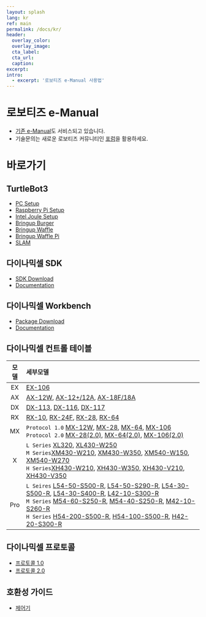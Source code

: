 ```yaml
---
layout: splash
lang: kr
ref: main
permalink: /docs/kr/
header:
  overlay_color:
  overlay_image:
  cta_label:
  cta_url:
  caption:
excerpt:
intro:
  - excerpt: '로보티즈 e-Manual 사용법'
---
```


# 로보티즈 e-Manual

- [기존 e-Manual]도 서비스되고 있습니다.
- 기술문의는 새로운 로보티즈 커뮤니티인 [포럼]을 활용하세요.

# 바로가기

## TurtleBot3
- [PC Setup](http://emanual.robotis.com/docs/en/platform/turtlebot3/pc_setup/)
- [Raspberry Pi Setup](http://emanual.robotis.com/docs/en/platform/turtlebot3/raspberry_pi_3_setup/)
- [Intel Joule Setup](http://emanual.robotis.com/docs/en/platform/turtlebot3/joule_setup/)
- [Bringup Burger](http://emanual.robotis.com/docs/en/platform/turtlebot3/bringup/#turtlebot3-burger)
- [Bringup Waffle](http://emanual.robotis.com/docs/en/platform/turtlebot3/bringup/#turtlebot3-waffle)
- [Bringup Waffle Pi](http://emanual.robotis.com/docs/en/platform/turtlebot3/bringup/#turtlebot3-waffle-pi)
- [SLAM](http://emanual.robotis.com/docs/en/platform/turtlebot3/slam/)

## 다이나믹셀 SDK
- [SDK Download](https://github.com/ROBOTIS-GIT/DynamixelSDK/releases)
- [Documentation](/docs/kr/software/dynamixel/dynamixel_sdk/overview/)

## 다이나믹셀 Workbench
- [Package Download](https://github.com/ROBOTIS-GIT/dynamixel-workbench)
- [Documentation](/docs/kr/software/dynamixel/dynamixel_workbench/)

## 다이나믹셀 컨트롤 테이블

|모델|세부모델|
|:---:|:---|
|EX|[EX-106]|
|AX|[AX-12W], [AX-12+/12A], [AX-18F/18A]|
|DX|[DX-113], [DX-116], [DX-117]|
|RX|[RX-10], [RX-24F], [RX-28], [RX-64]|
|MX|`Protocol 1.0` [MX-12W], [MX-28], [MX-64], [MX-106]<br>`Protocol 2.0` [MX-28(2.0)], [MX-64(2.0)], [MX-106(2.0)]|
|X|`L Series` [XL320], [XL430-W250]<br>`M Series`[XM430-W210], [XM430-W350], [XM540-W150], [XM540-W270]<br>`H Series`[XH430-W210], [XH430-W350], [XH430-V210], [XH430-V350]|
|Pro|`L Seires` [L54-50-S500-R], [L54-50-S290-R], [L54-30-S500-R], [L54-30-S400-R], [L42-10-S300-R]<br>`M Series` [M54-60-S250-R], [M54-40-S250-R], [M42-10-S260-R]<br>`H Series` [H54-200-S500-R], [H54-100-S500-R], [H42-20-S300-R]|


## 다이나믹셀 프로토콜
- [프로토콜 1.0](/docs/kr/dxl/protocol1/)
- [프로토콜 2.0](/docs/kr/dxl/protocol2/)

## 호환성 가이드
- [제어기](/docs/kr/parts/controller/controller_compatibility/)


[AX-12W]: /docs/kr/dxl/ax/ax-12w/#control-table-of-eeprom-area
[AX-12+/12A]: /docs/kr/dxl/ax/ax-12a/#control-table-of-eeprom-area
[AX-18F/18A]: /docs/kr/dxl/ax/ax-18a/#control-table-of-eeprom-area
[EX-106]: /docs/kr/dxl/ex/ex-106+/#control-table-of-eeprom-area
[DX-113]: /docs/kr/dxl/dx/dx-113/#control-table-of-eeprom-area
[DX-116]: /docs/kr/dxl/dx/dx-116/#control-table-of-eeprom-area
[DX-117]: /docs/kr/dxl/dx/dx-117/#control-table-of-eeprom-area
[RX-10]: /docs/kr/dxl/rx/rx-10/#control-table-of-eeprom-area
[RX-24F]: /docs/kr/dxl/rx/rx-24f/#control-table-of-eeprom-area
[RX-28]: /docs/kr/dxl/rx/rx-28/#control-table-of-eeprom-area
[RX-64]: /docs/kr/dxl/rx/rx-64/#control-table-of-eeprom-area
[MX-12W]: /docs/kr/dxl/mx/mx-12w/#control-table-of-eeprom-area
[MX-28]: /docs/kr/dxl/mx/mx-28/#control-table-of-eeprom-area
[MX-28(2.0)]: /docs/kr/dxl/mx/mx-28-2/#control-table-of-eeprom-area
[MX-64]: /docs/kr/dxl/mx/mx-64/#control-table-of-eeprom-area
[MX-64(2.0)]: /docs/kr/dxl/mx/mx-64-2/#control-table-of-eeprom-area
[MX-106]: /docs/kr/dxl/mx/mx-106/#control-table-of-eeprom-area
[MX-106(2.0)]: /docs/kr/dxl/mx/mx-106-2/#control-table-of-eeprom-area
[XL320]: /docs/kr/dxl/x/xl320/#control-table-of-eeprom-area
[XL430-W250]: /docs/kr/dxl/x/xl430-w250/#control-table-of-eeprom-area
[XM430-W210]: /docs/kr/dxl/x/xm430-w210/#control-table-of-eeprom-area
[XM430-W350]: /docs/kr/dxl/x/xm430-w350/#control-table-of-eeprom-area
[XH430-W210]: /docs/kr/dxl/x/xh430-w210/#control-table-of-eeprom-area
[XM540-W150]: /docs/kr/dxl/x/xm540-w150/#control-table-of-eeprom-area
[XM540-W270]: /docs/kr/dxl/x/xm540-w270/#control-table-of-eeprom-area
[XH430-W350]: /docs/kr/dxl/x/xh430-w350/#control-table-of-eeprom-area
[XH430-V210]: /docs/kr/dxl/x/xh430-v210/#control-table-of-eeprom-area
[XH430-V350]: /docs/kr/dxl/x/xh430-v350/#control-table-of-eeprom-area
[H54-200-S500-R]: /docs/kr/dxl/pro/h54-200-s500-r/#control-table-of-eeprom-area
[H54-100-S500-R]: /docs/kr/dxl/pro/h54-100-s500-r/#control-table-of-eeprom-area
[H42-20-S300-R]: /docs/kr/dxl/pro/h42-20-s300-r/#control-table-of-eeprom-area
[M54-60-S250-R]: /docs/kr/dxl/pro/m54-60-s250-r/#control-table-of-eeprom-area
[M54-40-S250-R]: /docs/kr/dxl/pro/m54-40-s250-r/#control-table-of-eeprom-area
[M42-10-S260-R]: /docs/kr/dxl/pro/m42-10-s260-r/#control-table-of-eeprom-area
[L54-50-S500-R]: /docs/kr/dxl/pro/l54-50-s500-r/#control-table-of-eeprom-area
[L54-50-S290-R]: /docs/kr/dxl/pro/l54-50-s290-r/#control-table-of-eeprom-area
[L54-30-S500-R]: /docs/kr/dxl/pro/l54-30-s500-r/#control-table-of-eeprom-area
[L54-30-S400-R]: /docs/kr/dxl/pro/l54-30-s400-r/#control-table-of-eeprom-area
[L42-10-S300-R]: /docs/kr/dxl/pro/l42-10-s300-r/#control-table-of-eeprom-area
[포럼]: http://www.robotis.com/service/forum.php
[기존 e-Manual]: http://support.robotis.com
